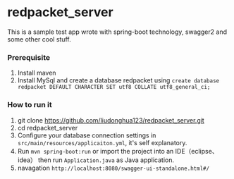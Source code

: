 # redpacket_server

This is a sample test app wrote with spring-boot technology, swagger2 and some other cool stuff.

### Prerequisite

1. Install maven
2. Install MySql and create a database redpacket using `create database redpacket DEFAULT CHARACTER SET utf8 COLLATE utf8_general_ci;`

### How to run it

1. git clone https://github.com/liudonghua123/redpacket_server.git
2. cd redpacket_server
3. Configure your database connection settings in `src/main/resources/applicaiton.yml`, it's self explanatory.
3. Run `mvn spring-boot:run` or import the project into an IDE（eclipse、idea） then run `Application.java` as Java application.
4. navagation `http://localhost:8080/swagger-ui-standalone.html#/`

